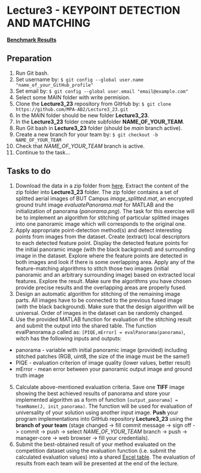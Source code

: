 # Lecture3 - KEYPOINT DETECTION AND MATCHING

[**Benchmark Results**](https://moodle.vut.cz/pluginfile.php/405592/mod_resource/content/1/BenchmarkPanorama.xlsx%20-%20List1.pdf)

## Preparation

1. Run Git bash.
2. Set username by: `$ git config --global user.name "name_of_your_GitHub_profile"`
3. Set email by: `$ git config --global user.email "email@example.com"`
4. Select some MAIN folder with write permision.
5. Clone the **Lecture3_23** repository from GitHub by: `$ git clone https://github.com/MPA-AB2/Lecture3_23.git`
6. In the MAIN folder should be new folder **Lecture3_23**.
7. In the **Lecture3_23** folder create subfolder **NAME_OF_YOUR_TEAM**.
8. Run Git bash in **Lecture3_23** folder (should be *main* branch active).
9. Create a new branch for your team by: `$ git checkout -b NAME_OF_YOUR_TEAM`
10. Check that  *NAME_OF_YOUR_TEAM* branch is active.
11. Continue to the task...


## Tasks to do

1. Download the data in a zip folder from [here](https://www.vut.cz/www_base/vutdisk.php?i=309936aa2f). Extract the content of the zip folder into **Lecture3_23** folder. The zip folder contains a set of splitted aerial images of BUT Campus *image_splitted.mat*, an encrypted ground truht image *evaluatePanorama.mat* for MATLAB and the initialization of panorama (*panorama.png*). The task for this exercise will be to implement an algorithm for stitching of particular splitted images into one panoramic image which will corresponds to the original one. 
2. Apply appropriate point-detection method(s) and detect interesting points from images from the dataset. Create (extract) local descriptors to each detected feature point. Display the detected feature points for the initial panoramic image (with the black background) and surrounding image in the dataset. Explore where the feature points are detected in both images and look if there is some overlapping area. Apply any of the feature-matching algorithms to stitch those two images (initial panoramic and an arbitrary surrounding image) based on extracted local features. Explore the result. Make sure the algorithms you have chosen provide precise results and the overlapping areas are properly fused.
3. Design an automatic algorithm for stitching of the remaining image parts. All images have to be connected to the previous fused image (with the black background). Make sure that the design algorithm will be universal. Order of images in the dataset can be randomly changed.
4. Use the provided MATLAB function for evaluation of the stitching result and submit the output into the shared table. The function evalPanorama.p called as:
`[PIQE,mError] = evalPanorama(panorama)`,
witch has the following inputs and outputs:
  * panorama - variable with initial panoramic image (provided) including stitched patches (RGB, uint8, the size of the image must be the same!)
  * PIQE - evaluation criterion of image quality (lower values, better result)
  * mError - mean error between your panoramic output image and ground truth image
5. Calculate above-mentioned evaluation criteria. Save one **TIFF** image showing the best achieved results of panorama and store your implemented algorithm as a form of function `[output_panorama] = TeamName(J, init_panorama)`. The function will be used for evaluation of universality of your solution using another input image. **Push** your program implementations into GitHub repository **Lecture3_23** using the **branch of your team** (stage changed -> fill commit message -> sign off -> commit -> push -> select *NAME_OF_YOUR_TEAM* branch -> push -> manager-core -> web browser -> fill your credentials).
6. Submit the best-obtained result of your method evaluated on the competition dataset using the evaluation function (i.e. submit the calculated evaluation values) into a shared [Excel table](https://docs.google.com/spreadsheets/d/1fmzAsSK1YGJnBL6uskm5JQJ0MVPwZV8D/edit?usp=sharing&ouid=105272487043795807825&rtpof=true&sd=true). The evaluation of results from each team will be presented at the end of the lecture.
